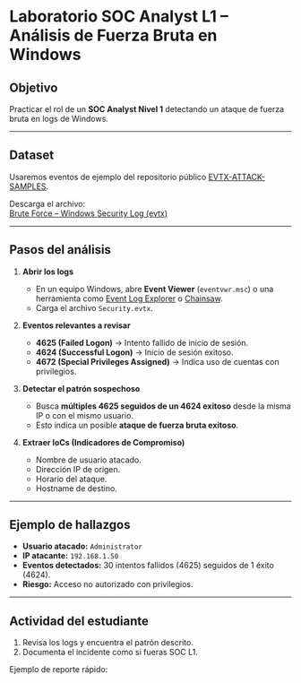 #  Laboratorio SOC Analyst L1 – Análisis de Fuerza Bruta en Windows

##  Objetivo
Practicar el rol de un **SOC Analyst Nivel 1** detectando un ataque de fuerza bruta en logs de Windows.  

---

##  Dataset
Usaremos eventos de ejemplo del repositorio público [EVTX-ATTACK-SAMPLES](https://github.com/sbousseaden/EVTX-ATTACK-SAMPLES).  

Descarga el archivo:  
 [Brute Force – Windows Security Log (evtx)](https://github.com/sbousseaden/EVTX-ATTACK-SAMPLES/blob/master/Account%20Discovery/Brute%20Force/Security.evtx)  

---

##  Pasos del análisis

1. **Abrir los logs**
   - En un equipo Windows, abre **Event Viewer** (`eventvwr.msc`) o una herramienta como [Event Log Explorer](https://eventlogxp.com/) o [Chainsaw](https://github.com/WithSecureLabs/chainsaw).  
   - Carga el archivo `Security.evtx`.  

2. **Eventos relevantes a revisar**
   - **4625 (Failed Logon)** → Intento fallido de inicio de sesión.  
   - **4624 (Successful Logon)** → Inicio de sesión exitoso.  
   - **4672 (Special Privileges Assigned)** → Indica uso de cuentas con privilegios.  

3. **Detectar el patrón sospechoso**
   - Busca **múltiples 4625 seguidos de un 4624 exitoso** desde la misma IP o con el mismo usuario.  
   - Esto indica un posible **ataque de fuerza bruta exitoso**.  

4. **Extraer IoCs (Indicadores de Compromiso)**
   - Nombre de usuario atacado.  
   - Dirección IP de origen.  
   - Horario del ataque.  
   - Hostname de destino.  

---

##  Ejemplo de hallazgos

- **Usuario atacado:** `Administrator`  
- **IP atacante:** `192.168.1.50`  
- **Eventos detectados:** 30 intentos fallidos (4625) seguidos de 1 éxito (4624).  
- **Riesgo:** Acceso no autorizado con privilegios.  

---

##  Actividad del estudiante

1. Revisa los logs y encuentra el patrón descrito.  
2. Documenta el incidente como si fueras SOC L1.  

Ejemplo de reporte rápido:
